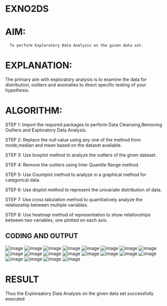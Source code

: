 # EXNO2DS
# AIM:
      To perform Exploratory Data Analysis on the given data set.
      
# EXPLANATION:
  The primary aim with exploratory analysis is to examine the data for distribution, outliers and anomalies to direct specific testing of your hypothesis.
  
# ALGORITHM:
STEP 1: Import the required packages to perform Data Cleansing,Removing Outliers and Exploratory Data Analysis.

STEP 2: Replace the null value using any one of the method from mode,median and mean based on the dataset available.

STEP 3: Use boxplot method to analyze the outliers of the given dataset.

STEP 4: Remove the outliers using Inter Quantile Range method.

STEP 5: Use Countplot method to analyze in a graphical method for categorical data.

STEP 6: Use displot method to represent the univariate distribution of data.

STEP 7: Use cross tabulation method to quantitatively analyze the relationship between multiple variables.

STEP 8: Use heatmap method of representation to show relationships between two variables, one plotted on each axis.

## CODING AND OUTPUT
![image](https://github.com/JOHNSUBIK/EXNO2DS/assets/150279319/ea268a07-619d-4252-a723-b7b6520512f1)
![image](https://github.com/JOHNSUBIK/EXNO2DS/assets/150279319/724b09ee-7e12-4bdd-abb2-0e5e972a7e15)
![image](https://github.com/JOHNSUBIK/EXNO2DS/assets/150279319/479142e7-2066-425b-9d73-3afec9404b06)
![image](https://github.com/JOHNSUBIK/EXNO2DS/assets/150279319/9adbaeaa-92ec-4270-a949-c7963d4a1dfe)
![image](https://github.com/JOHNSUBIK/EXNO2DS/assets/150279319/7d6e39fa-acb7-44aa-907f-d83e900d4f75)
![image](https://github.com/JOHNSUBIK/EXNO2DS/assets/150279319/a237a293-5d7f-4440-8330-05d617dae0e1)
![image](https://github.com/JOHNSUBIK/EXNO2DS/assets/150279319/c05ae346-3710-4413-b6ed-98a4c8a87065)
![image](https://github.com/JOHNSUBIK/EXNO2DS/assets/150279319/932d212e-f288-404e-9e40-f6c0de18f73e)
![image](https://github.com/JOHNSUBIK/EXNO2DS/assets/150279319/28025b88-fb6c-403f-9212-5ab3db98ed67)
![image](https://github.com/JOHNSUBIK/EXNO2DS/assets/150279319/3a6dd306-d0f3-421c-a16d-733f8529b4ff)
![image](https://github.com/JOHNSUBIK/EXNO2DS/assets/150279319/ee06f365-42aa-4a5a-bfe5-426a2d3d3d68)
![image](https://github.com/JOHNSUBIK/EXNO2DS/assets/150279319/ef441741-cbd7-4145-928b-4f33d03ba36c)
![image](https://github.com/JOHNSUBIK/EXNO2DS/assets/150279319/3e3ee0a6-dacf-4c58-ae0e-ad2529b7c418)
![image](https://github.com/JOHNSUBIK/EXNO2DS/assets/150279319/9d921a54-5f74-4e8b-bf09-95b0bec92763)
![image](https://github.com/JOHNSUBIK/EXNO2DS/assets/150279319/506df94d-1c01-4071-a6eb-cd610c05afc4)
![image](https://github.com/JOHNSUBIK/EXNO2DS/assets/150279319/3222b3e5-dc76-43de-96b2-fdbcad2497a1)
![image](https://github.com/JOHNSUBIK/EXNO2DS/assets/150279319/e8e3d445-691c-4a8e-9a64-e3d8df3322bb)
![image](https://github.com/JOHNSUBIK/EXNO2DS/assets/150279319/8d9d08aa-59d5-4627-b6bf-88536b46ddf6)
![image](https://github.com/JOHNSUBIK/EXNO2DS/assets/150279319/79e6d2d5-8c37-4297-89dd-f98313172394)
![image](https://github.com/JOHNSUBIK/EXNO2DS/assets/150279319/a2421917-d9c5-4733-a475-ee0479f4918d)


# RESULT
Thus the Exploraatory Data Analysis on the given data set successfully executed
